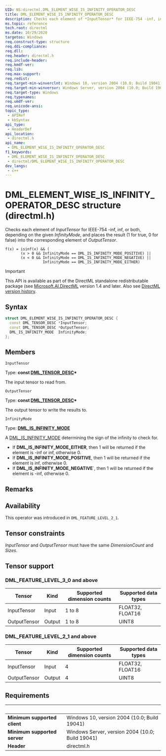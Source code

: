 ```yaml
---
UID: NS:directml.DML_ELEMENT_WISE_IS_INFINITY_OPERATOR_DESC
title: DML_ELEMENT_WISE_IS_INFINITY_OPERATOR_DESC
description: Checks each element of *InputTensor* for IEEE-754 -inf, inf, or both, depending on the given *InfinityMode*, and places the result (1 for true, 0 for false) into the corresponding element of *OutputTensor*.
ms.topic: reference
tech.root: directml
ms.date: 10/29/2020
targetos: Windows
req.construct-type: structure
req.ddi-compliance: 
req.dll: 
req.header: directml.h
req.include-header: 
req.kmdf-ver: 
req.lib: 
req.max-support: 
req.redist: 
req.target-min-winverclnt: Windows 10, version 2004 (10.0; Build 19041)
req.target-min-winversvr: Windows Server, version 2004 (10.0; Build 19041)
req.target-type: Windows
req.typenames: 
req.umdf-ver: 
req.unicode-ansi: 
topic_type:
 - APIRef
 - kbSyntax
api_type:
 - HeaderDef
api_location:
 - directml.h
api_name:
 - DML_ELEMENT_WISE_IS_INFINITY_OPERATOR_DESC
f1_keywords:
 - DML_ELEMENT_WISE_IS_INFINITY_OPERATOR_DESC
 - directml/DML_ELEMENT_WISE_IS_INFINITY_OPERATOR_DESC
dev_langs:
 - c++
---
```


# DML_ELEMENT_WISE_IS_INFINITY_OPERATOR_DESC structure (directml.h)

Checks each element of *InputTensor* for IEEE-754 -inf, inf, or both, depending on the given *InfinityMode*, and places the result (1 for true, 0 for false) into the corresponding element of *OutputTensor*.

```
f(x) = isinf(x) && (
       (x > 0 && InfinityMode == DML_IS_INFINITY_MODE_POSITIVE) ||
       (x < 0 && InfinityMode == DML_IS_INFINITY_MODE_NEGATIVE) ||
                 InfinityMode == DML_IS_INFINITY_MODE_EITHER)
```

> [!IMPORTANT]
> This API is available as part of the DirectML standalone redistributable package (see [Microsoft.AI.DirectML](https://www.nuget.org/packages/Microsoft.AI.DirectML/) version 1.4 and later. Also see [DirectML version history](../dml-version-history.md).

## Syntax
```cpp
struct DML_ELEMENT_WISE_IS_INFINITY_OPERATOR_DESC {
  const DML_TENSOR_DESC *InputTensor;
  const DML_TENSOR_DESC *OutputTensor;
  DML_IS_INFINITY_MODE  InfinityMode;
};
```

## Members

`InputTensor`

Type: **const [DML_TENSOR_DESC](/windows/win32/api/directml/ns-directml-dml_tensor_desc)\***

The input tensor to read from.


`OutputTensor`

Type: **const [DML_TENSOR_DESC](/windows/win32/api/directml/ns-directml-dml_tensor_desc)\***

The output tensor to write the results to.


`InfinityMode`

Type: **[DML_IS_INFINITY_MODE](/windows/win32/api/directml/ne-directml-dml_is_infinity_mode)**

A [DML_IS_INFINITY_MODE](/windows/win32/api/directml/ne-directml-dml_is_infinity_mode) determining the sign of the infinity to check for.

* If **DML_IS_INFINITY_MODE_EITHER**, then 1 will be returned if the element is -inf or inf, otherwise 0.
* If **DML_IS_INFINITY_MODE_POSITIVE**, then 1 will be returned if the element is inf, otherwise 0.
* If **DML_IS_INFINITY_MODE_NEGATIVE**`, then 1 will be returned if the element is -inf, otherwise 0.


## Remarks
## Availability
This operator was introduced in `DML_FEATURE_LEVEL_2_1`.

## Tensor constraints
*InputTensor* and *OutputTensor* must have the same *DimensionCount* and *Sizes*.

## Tensor support
### DML_FEATURE_LEVEL_3_0 and above
| Tensor | Kind | Supported dimension counts | Supported data types |
| ------ | ---- | -------------------------- | -------------------- |
| InputTensor | Input | 1 to 8 | FLOAT32, FLOAT16 |
| OutputTensor | Output | 1 to 8 | UINT8 |

### DML_FEATURE_LEVEL_2_1 and above
| Tensor | Kind | Supported dimension counts | Supported data types |
| ------ | ---- | -------------------------- | -------------------- |
| InputTensor | Input | 4 | FLOAT32, FLOAT16 |
| OutputTensor | Output | 4 | UINT8 |


## Requirements
| &nbsp; | &nbsp; |
| ---- |:---- |
| **Minimum supported client** | Windows 10, version 2004 (10.0; Build 19041) |
| **Minimum supported server** | Windows Server, version 2004 (10.0; Build 19041) |
| **Header** | directml.h |